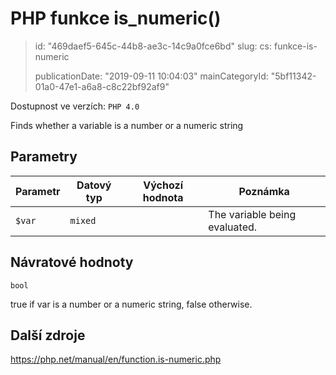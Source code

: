 PHP funkce is_numeric()
=======================

> id: "469daef5-645c-44b8-ae3c-14c9a0fce6bd"
> slug:
> 	cs: funkce-is-numeric
> 
> publicationDate: "2019-09-11 10:04:03"
> mainCategoryId: "5bf11342-01a0-47e1-a6a8-c8c22bf92af9"

Dostupnost ve verzích: `PHP 4.0`

Finds whether a variable is a number or a numeric string


Parametry
--------------

| Parametr | Datový typ | Výchozí hodnota | Poznámka |
|-----|-----|-----|-----|
| `$var` | `mixed` |  | The variable being evaluated. |


Návratové hodnoty
----------------

`bool`

true if var is a number or a numeric
string, false otherwise.

Další zdroje
------------

https://php.net/manual/en/function.is-numeric.php
